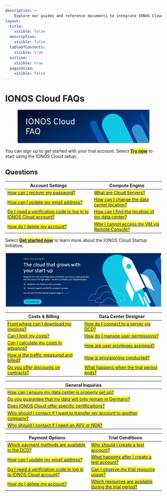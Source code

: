 ```yaml
---
description: >-
    Explore our guides and reference documents to integrate IONOS Cloud products and services.
layout:
  title:
    visible: false
  description:
    visible: false
  tableOfContents:
    visible: true
  outline:
    visible: true
  pagination:
    visible: false
---
```


# IONOS Cloud FAQs

<figure><img src="/images/faq-banner.svg" alt=""><figcaption></figcaption></figure>

You can sign up to get started with your trial account. Select [<mark style="color:blue;">**Try now**</mark>](https://cloud.ionos.com/compute/signup) to start using the IONOS Cloud setup. 

## Questions                                                               

| Account Settings                                                                                                                           | Compute Engine                                                                                                                                                                     |
| ------------------------------------------------------------------------------------------------------------------------------------------ | ----------------------------------------------------------------------------------------------------------------------------------------------------------------------------------- |
| [<mark style="color:blue;">How can I recover my password?</mark>](general-information/frequently-asked-questions/account-settings.md#how-can-i-recover-my-password)         | [<mark style="color:blue;">What are Cloud Servers?</mark>](general-information/frequently-asked-questions/compute-engine.md#what-are-cloud-servers)                                     |
| [<mark style="color:blue;">How can I update my email address?</mark>](general-information/frequently-asked-questions/account-settings.md#how-can-i-update-my-email-address) | [<mark style="color:blue;">How can I change the data center location?</mark>](general-information/frequently-asked-questions/compute-engine.md#how-can-i-change-the-data-center-location)                   |
| [<mark style="color:blue;">Do I need a verification code to log in to IONOS Cloud account?</mark>](general-information/frequently-asked-questions/account-settings.md#do-i-need-a-verification-code-to-log-in-to-ionos-cloud-account)       | [<mark style="color:blue;">How can I find the location of my data center?</mark>](general-information/frequently-asked-questions/compute-engine.md#how-can-i-find-the-location-of-my-data-center)                                      |
| [<mark style="color:blue;">How do I delete my account?</mark>](general-information/frequently-asked-questions/account-settings.md#how-do-i-delete-my-account)             | [<mark style="color:blue;">Why I cannot access my VM via Remote Console?</mark>](general-information/frequently-asked-questions/compute-engine.md#why-can-i-not-access-my-virtual-machine-vm-via-the-remote-console)|

Select [<mark style="color:blue;">**Get started now**</mark>](https://cloud.ionos.de/startup-programm#contact ) to learn more about the IONOS Cloud Startup Initiative.

![](/images/ionos_cloud_startup.png)

| Costs & Billing                                                                                                                                      | Data Center Designer                                                                                                                                              |
| ---------------------------------------------------------------------------------------------------------------------------------------------------- | -------------------------------------------------------------------------------------------------------------------------------------------------------------- |
| [<mark style="color:blue;">From where can I download my invoices?</mark>](general-information/frequently-asked-questions/costs-and-billing.md#from-where-can-i-download-my-invoices)          | [<mark style="color:blue;">How do I connect to a server via DCD?</mark>](general-information/frequently-asked-questions/data-center-designer.md#how-do-i-connect-to-a-server-using-the-dcd)                 |
| [<mark style="color:blue;">Can I limit my costs?](general-information/frequently-asked-questions/costs-and-billing.md#can-i-limit-my-costs)                                  | [<mark style="color:blue;">How do I manage user permissions?</mark>](general-information/frequently-asked-questions/data-center-designer.md#how-do-i-manage-user-permissions) |
| [<mark style="color:blue;">Can I calculate my costs in advance?</mark>](general-information/frequently-asked-questions/costs-and-billing.md#can-i-calculate-my-expenses-in-advance) | [<mark style="color:blue;">How are user privileges assigned?</mark>](general-information/frequently-asked-questions/data-center-designer.md#how-are-user-privileges-assigned)           |
| [<mark style="color:blue;">How is the traffic measured and billed?](general-information/frequently-asked-questions/costs-and-billing.md#how-is-the-traffic-measured-and-billed)      | [<mark style="color:blue;">How is provisioning conducted?</mark>](general-information/frequently-asked-questions/data-center-designer.md#how-is-provisioning-conducted)  |
| [<mark style="color:blue;">Do you offer discounts on contracts?](general-information/frequently-asked-questions/costs-and-billing.md#do-you-offer-discounts-on-contracts)    | [<mark style="color:blue;">What happens when the trial period ends?</mark>](general-information/frequently-asked-questions/trial-conditions.md#what-happens-when-the-trial-period-ends)       |


| General Inquiries                                                                                                                                                                                                                   |
| ----------------------------------------------------------------------------------------------------------------------------------------------------------------------------------------------------------------------------------- |
| [<mark style="color:blue;">How can I ensure my data center is properly set up?</mark>](general-information/frequently-asked-questions/general-inquiries.md#how-can-i-ensure-my-data-center-is-properly-set-up)                                                    |
| [<mark style="color:blue;">Do you guarantee that my data will only remain in Germany?</mark>](general-information/frequently-asked-questions/general-inquiries.md#do-you-guarantee-that-my-data-will-only-remain-in-germany)                                       |
| [<mark style="color:blue;">Does IONOS Cloud offer specific certifications?</mark>](general-information/frequently-asked-questions/general-inquiries.md#does-ionos-cloud-offer-specific-certifications) |
| [<mark style="color:blue;">Who should I contact if I want to transfer my account to another company?</mark>](general-information/frequently-asked-questions/general-inquiries.md#who-should-i-contact-if-i-want-to-transfer-my-account-to-another-company)                 |
| [<mark style="color:blue;">Who should I contact if I need an AVV or NDA?</mark>](general-information/frequently-asked-questions/general-inquiries.md#who-should-i-contact-if-i-need-an-auftragsverarbeitungsvertrag-avv)  |


| Payment Options                                                                                                                                        | Trial Conditions                                                                                                                                           |
| ------------------------------------------------------------------------------------------------------------------------------------------------------------ | -------------------------------------------------------------------------------------------------------------------------------------------------------- |
| [<mark style="color:blue;">Which payment methods are available in the DCD?](general-information/frequently-asked-questions/payment-options.md#which-payment-methods-are-available-in-the-dcd) | [<mark style="color:blue;">Why should I create a test account?</mark>](general-information/frequently-asked-questions/trial-conditions.md#why-should-i-create-a-test-account)                                   |
| [<mark style="color:blue;">How can I update my email address?</mark>](general-information/frequently-asked-questions/account-settings.md#how-can-i-update-my-email-address)               | [<mark style="color:blue;">What happens after I create a test account?</mark>](general-information/frequently-asked-questions/trial-conditions.md#what-happens-after-i-create-a-test-account) |
| [<mark style="color:blue;">Do I need a verification code to log in to IONOS Cloud account?</mark>](general-information/frequently-asked-questions/account-settings.md#do-i-need-a-verification-code-to-log-in-to-ionos-cloud-account)                         | [<mark style="color:blue;">Can I observe my trial resource usage?</mark>](general-information/frequently-asked-questions/trial-conditions.md#can-i-observe-my-trial-resource-usage)                  |
| [<mark style="color:blue;">How do I delete my account?</mark>](general-information/frequently-asked-questions/account-settings.md#how-do-i-delete-my-account)                    | [<mark style="color:blue;">Which resources are available during the trial period?</mark>](general-information/frequently-asked-questions/trial-conditions.md#which-resources-are-available-during-the-trial-period)   |

